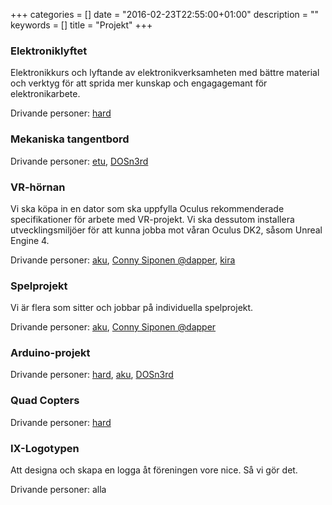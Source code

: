+++
categories = []
date = "2016-02-23T22:55:00+01:00"
description = ""
keywords = []
title = "Projekt"
+++
### Elektroniklyftet
Elektronikkurs och lyftande av elektronikverksamheten med bättre material och verktyg för att sprida mer kunskap och engagagemant för elektronikarbete.

Drivande personer: [hard](/author/hard)

### Mekaniska tangentbord
Drivande personer: [etu](/author/etu), [DOSn3rd](/author/dosn3rd)

### VR-hörnan
Vi ska köpa in en dator som ska uppfylla Oculus rekommenderade specifikationer för arbete med VR-projekt. Vi ska dessutom installera utvecklingsmiljöer för att kunna jobba mot våran Oculus DK2, såsom Unreal Engine 4.

Drivande personer: [aku](/author/aku), [Conny Siponen @dapper](/author/siponen), [kira](/author/kira)

### Spelprojekt
Vi är flera som sitter och jobbar på individuella spelprojekt.

Drivande personer: [aku](/author/aku), [Conny Siponen @dapper](/author/siponen)

### Arduino-projekt
Drivande personer: [hard](/author/hard), [aku](/author/aku), [DOSn3rd](/author/dosn3rd)

### Quad Copters
Drivande personer: [hard](/author/hard)

### IX-Logotypen
Att designa och skapa en logga åt föreningen vore nice. Så vi gör det.

Drivande personer: alla
